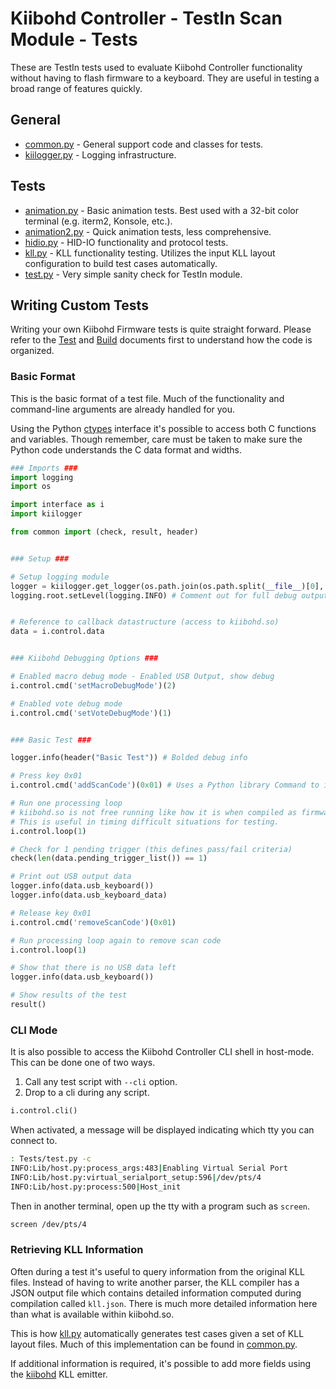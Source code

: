 # Kiibohd Controller - TestIn Scan Module - Tests

These are TestIn tests used to evaluate Kiibohd Controller functionality without having to flash firmware to a keyboard.
They are useful in testing a broad range of features quickly.


## General

* [common.py](common.py) - General support code and classes for tests.
* [kiilogger.py](kiilogger.py) - Logging infrastructure.


## Tests

* [animation.py](animation.py) - Basic animation tests. Best used with a 32-bit color terminal (e.g. iterm2, Konsole, etc.).
* [animation2.py](animation2.py) - Quick animation tests, less comprehensive.
* [hidio.py](hidio.py) - HID-IO functionality and protocol tests.
* [kll.py](kll.py) - KLL functionality testing. Utilizes the input KLL layout configuration to build test cases automatically.
* [test.py](test.py) - Very simple sanity check for TestIn module.


## Writing Custom Tests

Writing your own Kiibohd Firmware tests is quite straight forward.
Please refer to the [Test](../../../Documentation/TestArchitecture.md) and [Build](../../../Documentation/BuildArchitecture.md) documents first to understand how the code is organized.


### Basic Format

This is the basic format of a test file.
Much of the functionality and command-line arguments are already handled for you.

Using the Python [ctypes](https://docs.python.org/3/library/ctypes.html) interface it's possible to access both C functions and variables.
Though remember, care must be taken to make sure the Python code understands the C data format and widths.

```Python
### Imports ###
import logging
import os

import interface as i
import kiilogger

from common import (check, result, header)


### Setup ###

# Setup logging module
logger = kiilogger.get_logger(os.path.join(os.path.split(__file__)[0], os.path.basename(__file__)))
logging.root.setLevel(logging.INFO) # Comment out for full debug output


# Reference to callback datastructure (access to kiibohd.so)
data = i.control.data


### Kiibohd Debugging Options ###

# Enabled macro debug mode - Enabled USB Output, show debug
i.control.cmd('setMacroDebugMode')(2)

# Enabled vote debug mode
i.control.cmd('setVoteDebugMode')(1)


### Basic Test ###

logger.info(header("Basic Test")) # Bolded debug info

# Press key 0x01
i.control.cmd('addScanCode')(0x01) # Uses a Python library Command to interface with kiibohd.so function

# Run one processing loop
# kiibohd.so is not free running like how it is when compiled as firmware.
# This is useful in timing difficult situations for testing.
i.control.loop(1)

# Check for 1 pending trigger (this defines pass/fail criteria)
check(len(data.pending_trigger_list()) == 1)

# Print out USB output data
logger.info(data.usb_keyboard())
logger.info(data.usb_keyboard_data)

# Release key 0x01
i.control.cmd('removeScanCode')(0x01)

# Run processing loop again to remove scan code
i.control.loop(1)

# Show that there is no USB data left
logger.info(data.usb_keyboard())

# Show results of the test
result()
```


### CLI Mode

It is also possible to access the Kiibohd Controller CLI shell in host-mode.
This can be done one of two ways.

1. Call any test script with `--cli` option.
2. Drop to a cli during any script.

```Python
i.control.cli()
```

When activated, a message will be displayed indicating which tty you can connect to.

```bash
: Tests/test.py -c
INFO:Lib/host.py:process_args:483|Enabling Virtual Serial Port
INFO:Lib/host.py:virtual_serialport_setup:596|/dev/pts/4
INFO:Lib/host.py:process:500|Host_init
```

Then in another terminal, open up the tty with a program such as `screen`.

```bash
screen /dev/pts/4
```


### Retrieving KLL Information

Often during a test it's useful to query information from the original KLL files.
Instead of having to write another parser, the KLL compiler has a JSON output file which contains detailed information computed during compilation called `kll.json`.
There is much more detailed information here than what is available within kiibohd.so.

This is how [kll.py](kll.py) automatically generates test cases given a set of KLL layout files.
Much of this implementation can be found in [common.py](common.py).

If additional information is required, it's possible to add more fields using the [kiibohd](https://github.com/kiibohd/kll/blob/master/emitters/kiibohd/kiibohd.py) KLL emitter.


